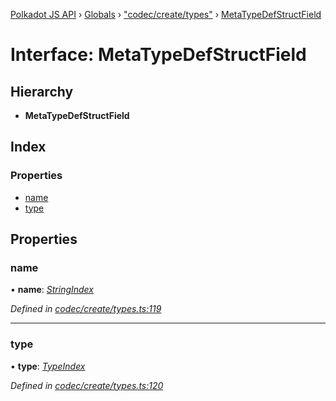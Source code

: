 [Polkadot JS API](../README.md) › [Globals](../globals.md) › ["codec/create/types"](../modules/_codec_create_types_.md) › [MetaTypeDefStructField](_codec_create_types_.metatypedefstructfield.md)

# Interface: MetaTypeDefStructField

## Hierarchy

* **MetaTypeDefStructField**

## Index

### Properties

* [name](_codec_create_types_.metatypedefstructfield.md#name)
* [type](_codec_create_types_.metatypedefstructfield.md#type)

## Properties

###  name

• **name**: *[StringIndex](../modules/_codec_create_types_.md#stringindex)*

*Defined in [codec/create/types.ts:119](https://github.com/polkadot-js/api/blob/e056675b3a/packages/types/src/codec/create/types.ts#L119)*

___

###  type

• **type**: *[TypeIndex](../modules/_codec_create_types_.md#typeindex)*

*Defined in [codec/create/types.ts:120](https://github.com/polkadot-js/api/blob/e056675b3a/packages/types/src/codec/create/types.ts#L120)*
